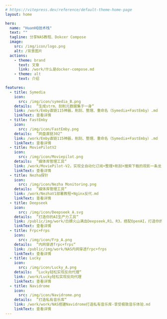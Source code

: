 ```yaml
---
# https://vitepress.dev/reference/default-theme-home-page
layout: home

hero:
  name: "HuanHQ技术栈"
  text: ""
  tagline: 分享NAS教程、Dokcer Compose
  image: 
    src: /img/icon/logo.png
    alt: /背景图片
  actions:
    - theme: brand
      text: 文章
      link: /work/什么是docker-compose.md
    - theme: alt
      text: 介绍

features:
  - title: Symedia
    icon:
      src: /img/icon/symedia_B.png
    details:  ”生成strm、刮削元数据集于一身“
    link: /work/Emby直链115神器，削刮、整理、重命名（Symedia+FastEmby）.md
    linkText: 查看详情
  - title: FastEmby
    icon:
      src: /img/icon/FastEmby.png
    details:  ”网盘直链302“
    link: /work/Emby直链115神器，削刮、整理、重命名（Symedia+FastEmby）.md
    linkText: 查看详情
  - title: MoviePilotV2
    icon:
      src: /img/icon/Moviepilot.png
    details:  ”媒体库管理工具“
    link: /work/MoviePilot-V2，实现全自动化订阅+整理+削刮+搜索下载的观影一条龙.md
    linkText: 查看详情
  - title: Nezha探针
    icon:
      src: /img/icon/Nezha Monitoring.png
    details:  ”媒体库管理工具“
    link: /work/NezhaV1部署教程+Nginx反代.md
    linkText: 查看详情
  - title: Deepseek
    icon:
      src: /img/icon/Deepseek_A.svg
    details:  ”打造你的AI生产力工具“
    link: /public/img/work/白嫖火山满血Deepseek,R1、R3，搭配OpenAI，打造你的AI生产力工具！
    linkText: 查看详情
  - title: Frpc+Frps
    icon:
      src: /img/icon/Frp_A.png
    details:  ”内网穿透frpc+frps“
    link: /public/img/work/NAS内网穿透frpc+frps
    linkText: 查看详情
  - title: Lucky
    icon:
      src: /img/icon/Lucky_A.png
    details:  ”Lucky轻松实现反向代理“
    link: /work/Lucky轻松实现反向代理
    linkText: 查看详情
  - title: Navidrome
    icon:
      src: /img/icon/Navidrome.png
    details:  ”打造私有音乐库“
    link: /work/work/NAS搭建Navidrome打造私有音乐库-享受极致音乐体验.md
    linkText: 查看详情
---
```



